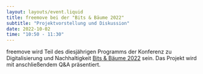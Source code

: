 ```yaml
---
layout: layouts/event.liquid
title: freemove bei der "Bits & Bäume 2022"
subtitle: "Projektvorstellung und Diskussion"
date: 2022-10-02
time: "10:50 - 11:30"
---
```


freemove wird Teil des diesjährigen Programms der Konferenz zu Digitalisierung und Nachhaltigkeit [Bits & Bäume 2022](https://bits-und-baeume.org/konferenz-2022/) sein. Das Projekt wird mit anschließendem Q&A präsentiert.
